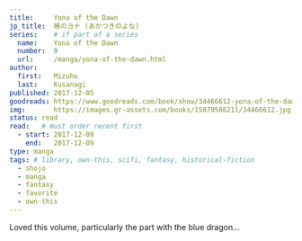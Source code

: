 ```yaml
---
title:     Yona of the Dawn
jp_title:  暁のヨナ (あかつきのよな)
series:    # if part of a series
  name:    Yona of the Dawn
  number:  9
  url:     /manga/yona-of-the-dawn.html
author: 
  first:   Mizuho 
  last:    Kusanagi
published: 2017-12-05 
goodreads: https://www.goodreads.com/book/show/34466612-yona-of-the-dawn-vol-9
img:       https://images.gr-assets.com/books/1507958621l/34466612.jpg
status: read
read:   # must order recent first
  - start: 2017-12-09 
    end:   2017-12-09
type: manga
tags: # library, own-this, scifi, fantasy, historical-fiction
  - shojo
  - manga
  - fantasy
  - favorite
  - own-this
---
```


Loved this volume, particularly the part with the blue dragon...